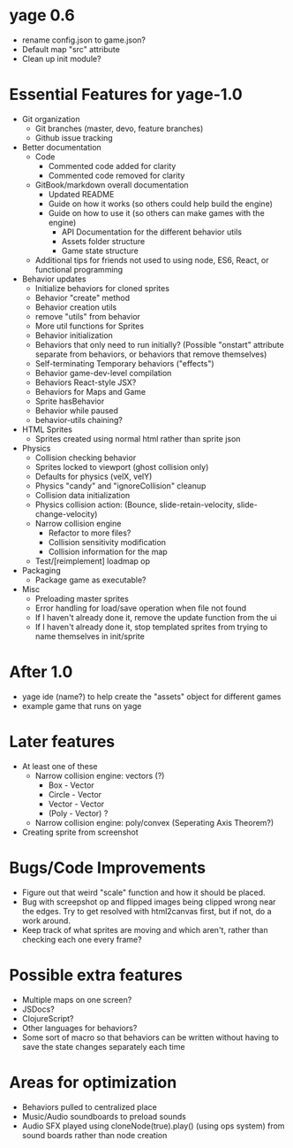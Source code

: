 # yage 0.6
* rename config.json to game.json?
* Default map "src" attribute
* Clean up init module?

# Essential Features for yage-1.0
* Git organization
    * Git branches (master, devo, feature branches)
    * Github issue tracking
* Better documentation
    * Code
        * Commented code added for clarity
        * Commented code removed for clarity
    * GitBook/markdown overall documentation
        * Updated README
        * Guide on how it works (so others could help build the engine)
        * Guide on how to use it (so others can make games with the engine)
            * API Documentation for the different behavior utils
            * Assets folder structure
            * Game state structure
    * Additional tips for friends not used to using node, ES6, React, or
      functional programming
* Behavior updates
    * Initialize behaviors for cloned sprites
    * Behavior "create" method
    * Behavior creation utils
    * remove "utils" from behavior
    * More util functions for Sprites
    * Behavior initialization
    * Behaviors that only need to run initially? (Possible "onstart" attribute
      separate from behaviors, or behaviors that remove themselves)
    * Self-terminating Temporary behaviors ("effects")
    * Behavior game-dev-level compilation
    * Behaviors React-style JSX?
    * Behaviors for Maps and Game
    * Sprite hasBehavior
    * Behavior while paused
    * behavior-utils chaining?
* HTML Sprites
    * Sprites created using normal html rather than sprite json
* Physics
    * Collision checking behavior
    * Sprites locked to viewport (ghost collision only)
    * Defaults for physics (velX, velY)
    * Physics "candy" and "ignoreCollision" cleanup
    * Collision data initialization
    * Physics collision action: (Bounce, slide-retain-velocity, slide-change-velocity)
    * Narrow collision engine
        * Refactor to more files?
        * Collision sensitivity modification
        * Collision information for the map
    * Test/[reimplement] loadmap op
* Packaging
    * Package game as executable?
* Misc
    * Preloading master sprites
    * Error handling for load/save operation when file not found
    * If I haven't already done it, remove the update function from the ui
    * If I haven't already done it, stop templated sprites from trying to name themselves in init/sprite

# After 1.0
* yage ide (name?) to help create the "assets" object for different games
* example game that runs on yage

# Later features
* At least one of these
    * Narrow collision engine: vectors (?)
        * Box - Vector
        * Circle - Vector
        * Vector - Vector
        * (Poly - Vector) ?
    * Narrow collision engine: poly/convex (Seperating Axis Theorem?)
* Creating sprite from screenshot

# Bugs/Code Improvements
* Figure out that weird "scale" function and how it should be placed.
* Bug with screepshot op and flipped images being clipped wrong near the
  edges. Try to get resolved with html2canvas first, but if not, do a 
  work around.
* Keep track of what sprites are moving and which aren't, rather than checking each one every frame?

# Possible extra features
* Multiple maps on one screen?
* JSDocs?
* ClojureScript?
* Other languages for behaviors?
* Some sort of macro so that behaviors can be written without having to save
  the state changes separately each time

# Areas for optimization
* Behaviors pulled to centralized place
* Music/Audio soundboards to preload sounds 
* Audio SFX played using cloneNode(true).play() (using ops system) from sound
  boards rather than node creation
